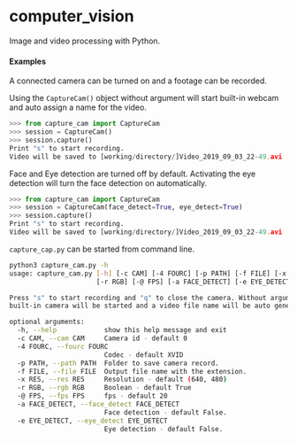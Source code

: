 # computer_vision
Image and video processing with Python.

#### Examples

A connected camera can be turned on and a footage can be recorded.

Using the `CaptureCam()` object without argument will start built-in webcam and auto assign a name for the video.
```Python
>>> from capture_cam import CaptureCam
>>> session = CaptureCam()
>>> session.capture()
Print "s" to start recording.
Video will be saved to [working/directory/]Video_2019_09_03_22-49.avi
```

Face and Eye detection are turned off by default. Activating the eye detection will turn the face detection on automatically.
```Python
>>> from capture_cam import CaptureCam
>>> session = CaptureCam(face_detect=True, eye_detect=True)
>>> session.capture()
Print "s" to start recording.
Video will be saved to [working/directory/]Video_2019_09_03_22-49.avi
```


`capture_cap.py` can be started from command line.
```Bash
python3 capture_cam.py -h
usage: capture_cam.py [-h] [-c CAM] [-4 FOURC] [-p PATH] [-f FILE] [-x RES]
                      [-r RGB] [-@ FPS] [-a FACE_DETECT] [-e EYE_DETECT]

Press "s" to start recording and "q" to close the camera. Without arguments
built-in camera will be started and a video file name will be auto generated.

optional arguments:
  -h, --help            show this help message and exit
  -c CAM, --cam CAM     Camera id - default 0
  -4 FOURC, --fourc FOURC
                        Codec - default XVID
  -p PATH, --path PATH  Folder to save camera record.
  -f FILE, --file FILE  Output file name with the extension.
  -x RES, --res RES     Resolution - default (640, 480)
  -r RGB, --rgb RGB     Boolean - default True
  -@ FPS, --fps FPS     fps - default 20
  -a FACE_DETECT, --face_detect FACE_DETECT
                        Face detection - default False.
  -e EYE_DETECT, --eye_detect EYE_DETECT
                        Eye detection - default False.

```
